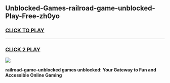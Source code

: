 
## Unblocked-Games-railroad-game-unblocked-Play-Free-zh0yo
<h3>
<a href="https://premium76.site?title=railroad-game-unblocked&ref=15A">CLICK TO PLAY</a></h3>
<hr>

<h3>
<a href="https://premium76.site?title=railroad-game-unblocked&ref=15A">CLICK 2 PLAY</a>
  
</h3>

<a href="https://premium76.site?title=railroad-game-unblocked&ref=15A"><img src="https://clearcache.store/games.png"></a>


**railroad-game-unblocked games unblocked: Your Gateway to Fun and Accessible Online Gaming**
